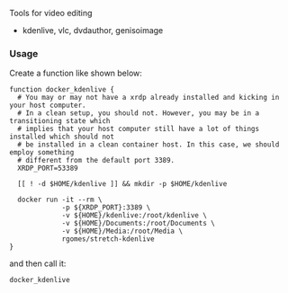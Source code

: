 Tools for video editing

* kdenlive, vlc, dvdauthor, genisoimage


### Usage

Create a function like shown below:

    function docker_kdenlive {
      # You may or may not have a xrdp already installed and kicking in your host computer.
      # In a clean setup, you should not. However, you may be in a transitioning state which
      # implies that your host computer still have a lot of things installed which should not
      # be installed in a clean container host. In this case, we should employ something
      # different from the default port 3389.
      XRDP_PORT=53389

      [[ ! -d $HOME/kdenlive ]] && mkdir -p $HOME/kdenlive

      docker run -it --rm \
                 -p ${XRDP_PORT}:3389 \
                 -v ${HOME}/kdenlive:/root/kdenlive \
                 -v ${HOME}/Documents:/root/Documents \
                 -v ${HOME}/Media:/root/Media \
                 rgomes/stretch-kdenlive
    }

and then call it:

    docker_kdenlive
